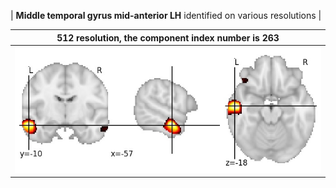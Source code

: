 


| **Middle temporal gyrus mid-anterior LH** identified on various resolutions |

| 512 resolution, the component index number is 263|  
|:---:|  
| ![Component 512](../512/final/263.jpg "From component 512: Middle temporal gyrus mid-anterior LH") |